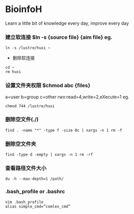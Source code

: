 # BioinfoH
Learn a little bit of knowledge every day, improve every day

### 建立软连接 $ln -s {source file} {aim file} eg.  

``` 
ln -s /lustre/huxi ~ 

```
* 删除软连接
```
cd ~
rm huxi
```

### 设置文件夹权限 $chmod abc {files}  

a=user b=group c=other
rwx:read=4,write=2,eXecute=1 eg.
``` 
chmod 744 /lustre/huxi 
```

### 删除空文件(./) 
```
find . -name "*" -type f -size 0c | xargs -n 1 rm -f
```

### 删除空文件夹
```
find -type d -empty | xargs -n 1 rm -rf
```

### 查看路径文件大小
```
du -h --max-depth=1 /path/
```


### .bash_profile or .bashrc  

``` 
vim .bash_profile 
alias simple_cmd=“comlex_cmd” 
```

#
